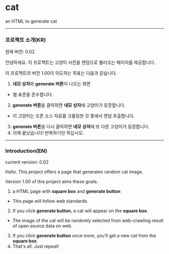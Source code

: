 # cat
an HTML to generate cat

---

### 프로젝트 소개(KR)

현재 버전: 0.02

안녕하세요.
이 프로젝트는 고양이 사진을 랜덤으로 불러오는 페이지를 제공합니다.

이 프로젝트의 버전 1.00이 의도하는 목표는 다음과 같습니다.

1. **네모 상자**와 **generate 버튼**이 나오는 화면
- 웹 표준을 준수합니다.
2. **generate 버튼**을 클릭하면 **네모 상자**에 고양이가 등장합니다.
- 이 고양이는 오픈 소스 자료를 크롤링한 것 중에서 랜덤 추출합니다.
3. **generate 버튼**을 다시 클릭하면 **네모 상자**에 또 다른 고양이가 등장합니다.
4. 이제 끝났습니다! 반복하기만 하십시오.


---

### Introduction(EN)

current version: 0.02

Hello.
This project offers a page that generates random cat image.

Version 1.00 of this project aims these goals.

1. a HTML page with **square box** and **generate button**
- This page will follow web standards.
2. If you click **generate button**, a cat will appear on the **square box**.
- The image of the cat will be randomly selected from web-crawling result of open source data on web.
3. If you click **generate button** once more, you'll get a new cat from the **square box**.
4. That's all. Just repeat!
